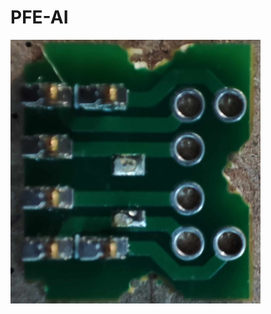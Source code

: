 # PFE-AI
<img width="400px" align="center" src="https://raw.githubusercontent.com/RAYEN311/PFE-AI/main/template_component.jpg" alt="component" />
